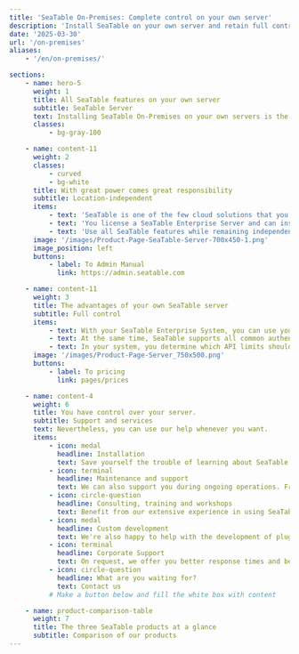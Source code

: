 ```yaml
---
title: 'SeaTable On-Premises: Complete control on your own server'
description: 'Install SeaTable on your own server and retain full control. Ideal for companies with high protection requirements'
date: '2025-03-30'
url: '/on-premises'
aliases:
    - '/en/on-premises/'

sections:
    - name: hero-5
      weight: 1
      title: All SeaTable features on your own server
      subtitle: SeaTable Server
      text: Installing SeaTable On-Premises on your own servers is the perfect solution for companies that want full control over their data. With just one instance - your own infrastructure - you maintain complete sovereignty over your data and can fully customize the system to your needs.
      classes:
          - bg-gray-100

    - name: content-11
      weight: 2
      classes:
          - curved
          - bg-white
      title: With great power comes great responsibility
      subtitle: Location-independent
      items:
          - text: 'SeaTable is one of the few cloud solutions that you can also get as an on-premises solution.'
          - text: 'You license a SeaTable Enterprise Server and can install and operate the server software wherever you want.'
          - text: 'Use all SeaTable features while remaining independent: You decide how much support you want from us.'
      image: '/images/Product-Page-SeaTable-Server-700x450-1.png'
      image_position: left
      buttons:
          - label: To Admin Manual
            link: https://admin.seatable.com

    - name: content-11
      weight: 3
      title: The advantages of your own SeaTable server
      subtitle: Full control
      items:
          - text: With your SeaTable Enterprise System, you can use your own URL, templates, custom color codes as well as roles and permissions.
          - text: At the same time, SeaTable supports all common authentication techniques like SAML, OAuth, Shibboleth, Active Directory and LDAP. It enables two-factor authentication and single sign-on and supports cluster-capable backends like Ceph and S3.
          - text: In your system, you determine which API limits should apply or whether any should apply at all.
      image: '/images/Product-Page-Server_750x500.png'
      buttons:
          - label: To pricing
            link: pages/prices

    - name: content-4
      weight: 6
      title: You have control over your server.
      subtitle: Support and services
      text: Nevertheless, you can use our help whenever you want.
      items:
          - icon: medal
            headline: Installation
            text: Save yourself the trouble of learning about SeaTable's special features. We'll handle the one-time installation for you.
          - icon: terminal
            headline: Maintenance and support
            text: We can also support you during ongoing operations. From minor updates to complete OS updates, we handle everything.
          - icon: circle-question
            headline: Consulting, training and workshops
            text: Benefit from our extensive experience in using SeaTable.
          - icon: medal
            headline: Custom development
            text: We're also happy to help with the development of plugins, scripts or templates. Contact us.
          - icon: terminal
            headline: Corporate Support
            text: On request, we offer you better response times and better support.
          - icon: circle-question
            headline: What are you waiting for?
            text: Contact us
          # Make a button below and fill the white box with content

    - name: product-comparison-table
      weight: 7
      title: The three SeaTable products at a glance
      subtitle: Comparison of our products
---
```

